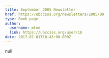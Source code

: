 ```yaml
---
title: September 2005 Newsletter 
href: https://ubccsss.org/newsletters/2005/09
type: Book page
author:
  username: mlee
  link: https://ubccsss.org/user/18
date: 2017-07-01T18:43:00.000Z
---
```


null
